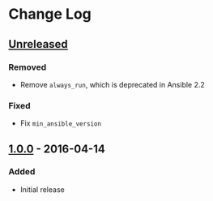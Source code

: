 # Change Log #

## [Unreleased] ##

### Removed ###

  - Remove `always_run`, which is deprecated in Ansible 2.2

### Fixed ###

  - Fix `min_ansible_version`

## [1.0.0] - 2016-04-14 ##

### Added ###

  - Initial release

[Unreleased]: https://github.com/dochang/ansible-role-docker/compare/1.0.0...HEAD
[1.0.0]: https://github.com/dochang/ansible-role-docker/compare/0.0.0...1.0.0
